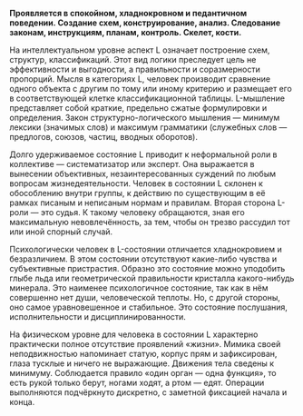 **Проявляется в спокойном, хладнокровном и педантичном поведении. Создание схем, конструирование, анализ. Следование законам, инструкциям, планам, контроль. Скелет, кости.**

На интеллектуальном уровне аспект L означает построение схем, структур, классификаций. Этот вид логики преследует цель не эффективности и выгодности, а правильности и соразмерности пропорций. Мысля в категориях L, человек производит сравнение одного объекта с другим по тому или иному критерию и размещает его в соответствующей клетке классификационной таблицы. L-мышление представляет собой краткие, предельно сжатые формулировки и определения. Закон структурно-логического мышления — минимум лексики (значимых слов) и максимум грамматики (служебных слов — предлогов, союзов, частиц, вводных оборотов).

Долго удерживаемое состояние L приводит к неформальной роли в коллективе — систематизатор или эксперт. Она выражается в вынесении объективных, незаинтересованных суждений по любым вопросам жизнедеятельности. Человек в состоянии L склонен к обособлению внутри группы, к действию по существующим в её рамках писаным и неписаным нормам и правилам. Вторая сторона L-роли — это судья. К такому человеку обращаются, зная его максимальную невовлечённость, за тем, чтобы он трезво рассудил тот или иной спорный случай.

Психологически человек в L-состоянии отличается хладнокровием и безразличием. В этом состоянии отсутствуют какие-либо чувства и субъективные пристрастия. Образно это состояние можно уподобить глыбе льда или геометрической правильности кристалла какого-нибудь минерала. Это наименее психологичное состояние, так как в нём совершенно нет души, человеческой теплоты. Но, с другой стороны, оно самое уравновешенное и стабильное. Это состояние послушания, исполнительности и дисциплинированности.

На физическом уровне для человека в состоянии L характерно практически полное отсутствие проявлений «жизни». Мимика своей неподвижностью напоминает статую, корпус прям и зафиксирован, глаза тусклые и ничего не выражающие. Движения тела сведены к минимуму. Соблюдается правило «один орган — одна функция», то есть рукой только берут, ногами ходят, а ртом — едят. Операции выполняются подчёркнуто дискретно, с заметной фиксацией начала и конца.
